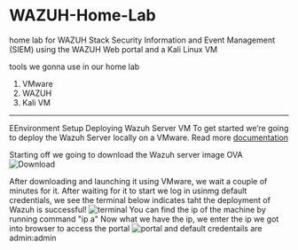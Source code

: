 # WAZUH-Home-Lab
home lab for WAZUH Stack Security Information and Event Management (SIEM) using the WAZUH Web portal and a Kali Linux VM

tools we gonna use in our home lab 
1) VMware
2) WAZUH
3) Kali VM

------------------------------------------

EEnvironment Setup
Deploying Wazuh Server VM
To get started we’re going to deploy the Wazuh Server locally on a VMware. 
Read more [documentation](https://documentation.wazuh.com/current/deployment-options/virtual-machine/virtual-machine.html)

Starting off we going to download the Wazuh server image OVA 
![Download](https://raw.githubusercontent.com//LITHUM1/Wazuh-Home-Lab/main/Assets/Download-Wazuh-server-image.png)

After downloading and launching it using VMware, we wait a couple of minutes for it.
After waiting for it to start we log in usinmg default credentials, we see the terminal below indicates taht the deployment of Wazuh is successful!
![terminal](https://raw.githubusercontent.com//LITHUM1/Wazuh-Home-Lab/main/Assets/up-and-running.png)
You can find the ip of the machine by running command "ip a"
Now what we have the ip, we enter the ip we got into browser to access the portal 
![portal](https://raw.githubusercontent.com//LITHUM1/Wazuh-Home-Lab/main/Assets/Wazuh-portal.png)
and default credentails are admin:admin 













